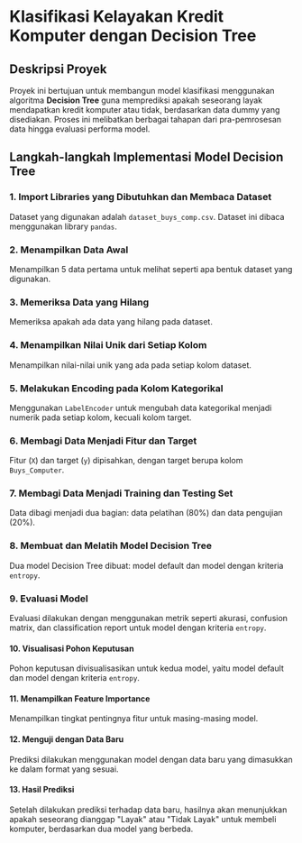 # Klasifikasi Kelayakan Kredit Komputer dengan Decision Tree

## Deskripsi Proyek
Proyek ini bertujuan untuk membangun model klasifikasi menggunakan algoritma **Decision Tree** guna memprediksi apakah seseorang layak mendapatkan kredit komputer atau tidak, berdasarkan data dummy yang disediakan. Proses ini melibatkan berbagai tahapan dari pra-pemrosesan data hingga evaluasi performa model.

## Langkah-langkah Implementasi Model Decision Tree

### 1. Import Libraries yang Dibutuhkan dan Membaca Dataset
Dataset yang digunakan adalah `dataset_buys_comp.csv`. Dataset ini dibaca menggunakan library `pandas`.

### 2. Menampilkan Data Awal
Menampilkan 5 data pertama untuk melihat seperti apa bentuk dataset yang digunakan.

### 3. Memeriksa Data yang Hilang
Memeriksa apakah ada data yang hilang pada dataset.

### 4. Menampilkan Nilai Unik dari Setiap Kolom
Menampilkan nilai-nilai unik yang ada pada setiap kolom dataset.

### 5. Melakukan Encoding pada Kolom Kategorikal
Menggunakan `LabelEncoder` untuk mengubah data kategorikal menjadi numerik pada setiap kolom, kecuali kolom target.

### 6. Membagi Data Menjadi Fitur dan Target
Fitur (`X`) dan target (`y`) dipisahkan, dengan target berupa kolom `Buys_Computer`.

### 7. Membagi Data Menjadi Training dan Testing Set
Data dibagi menjadi dua bagian: data pelatihan (80%) dan data pengujian (20%).

### 8. Membuat dan Melatih Model Decision Tree
Dua model Decision Tree dibuat: model default dan model dengan kriteria `entropy`.

### 9. Evaluasi Model
Evaluasi dilakukan dengan menggunakan metrik seperti akurasi, confusion matrix, dan classification report untuk model dengan kriteria `entropy`.

#### 10. Visualisasi Pohon Keputusan
Pohon keputusan divisualisasikan untuk kedua model, yaitu model default dan model dengan kriteria `entropy`.

#### 11. Menampilkan Feature Importance
Menampilkan tingkat pentingnya fitur untuk masing-masing model.

#### 12. Menguji dengan Data Baru
Prediksi dilakukan menggunakan model dengan data baru yang dimasukkan ke dalam format yang sesuai.

#### 13. Hasil Prediksi
Setelah dilakukan prediksi terhadap data baru, hasilnya akan menunjukkan apakah seseorang dianggap "Layak" atau "Tidak Layak" untuk membeli komputer, berdasarkan dua model yang berbeda.

